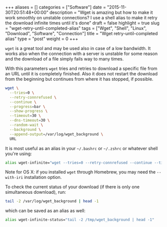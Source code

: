 +++
aliases      = []
categories   = ["Software"]
date         = "2015-11-30T20:51:48+00:00"
description  = "Wget is amazing but how to make it work smoothly on unstable connections? I use a shell alias to make it retry the download infinite times until it's done"
draft        = false
highlight    = true
slug         = "wget-retry-until-completed-alias"
tags         = ["Wget", "Shell", "Linux", "Download", "Software", "Connection"]
title        = "Wget retry-until-completed alias"
type         = "post"
weight       = 0
+++


`wget` is a great tool and may be used also in case of a low bandwidth. It works
also when the connection with a server is unstable for some reason and the
download of a file simply fails way to many times.

With this parameters `wget` tries and retries to download a specific file from
an URL until it is completely finished. Also it does not restart the download
from the beginning but continues from where it has stopped, if possible.

```bash
wget \
  --tries=0 \
  --retry-connrefused \
  --continue \
  --progress=bar \
  --show-progress \
  --timeout=30 \
  --dns-timeout=30 \
  --random-wait \
  --background \
  --append-output=/var/log/wget_background \
  URL
```

It is most useful as an alias in your `~/.bashrc` or `~/.zshrc` or whatever
shell you're using:

```bash
alias wget-infinite="wget --tries=0 --retry-connrefused --continue --timeout=30 --random-wait --background --append-output=/tmp/wget_background"
```

Note for OS X: if you installed `wget` through Homebrew, you may need the
`--with-iri` installation option.

To check the current status of your download (if there is only one simultaneous
download), run:

```bash
tail -2 /var/log/wget_background | head -1
```

which can be saved as an alias as well:

```bash
alias wget-infinite-status="tail -2 /tmp/wget_background | head -1"
```


